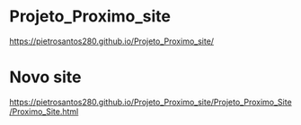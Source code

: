# Projeto_Proximo_site

https://pietrosantos280.github.io/Projeto_Proximo_site/

# Novo site

https://pietrosantos280.github.io/Projeto_Proximo_site/Projeto_Proximo_Site/Proximo_Site.html

